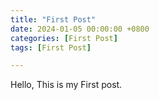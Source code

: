 ```yaml
---
title: "First Post"
date: 2024-01-05 00:00:00 +0800
categories: [First Post]
tags: [First Post]

---
```




Hello,
This is my First post.